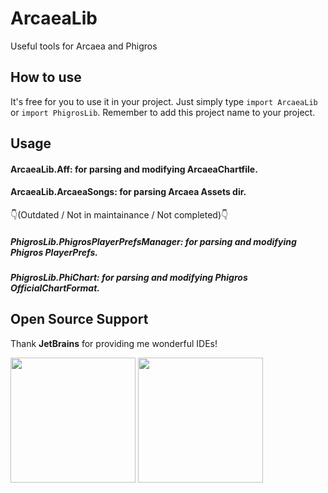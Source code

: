 # ArcaeaLib
Useful tools for Arcaea and Phigros
<br/>
## How to use
It's free for you to use it in your project. Just simply type
`
import ArcaeaLib
`
or 
`
import PhigrosLib
`. Remember to add this project name to your project.
## Usage
#### ArcaeaLib.Aff: for parsing and modifying ArcaeaChartfile.
#### ArcaeaLib.ArcaeaSongs: for parsing Arcaea Assets dir.
👇(Outdated / Not in maintainance / Not completed)👇
##### PhigrosLib.PhigrosPlayerPrefsManager: for parsing and modifying Phigros PlayerPrefs.
##### PhigrosLib.PhiChart: for parsing and modifying Phigros OfficialChartFormat.
## Open Source Support
Thank **JetBrains** for providing me wonderful IDEs!

[<img src="https://resources.jetbrains.com/storage/products/company/brand/logos/jb_beam.svg" width="200"/>](https://www.jetbrains.com/)
[<img src="https://resources.jetbrains.com/storage/products/company/brand/logos/PyCharm_icon.svg" width="200"/>](https://www.jetbrains.com/)
